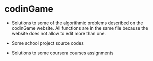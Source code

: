 # codinGame
* Solutions to some of the algorithmic problems described on the codinGame website.
All functions are in the same file because the website does not allow to edit more than one.

* Some school project source codes

* Solutions to some coursera courses assignments
